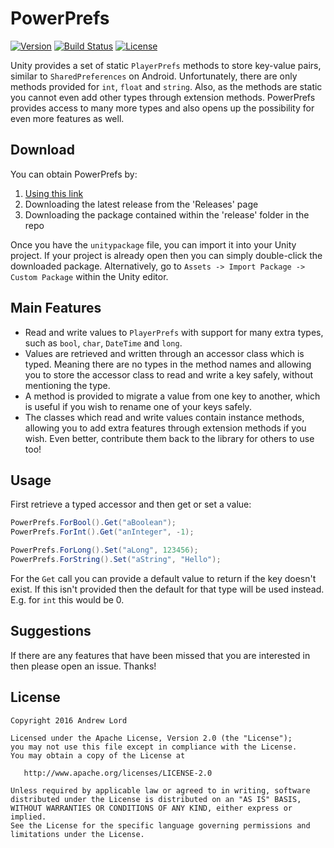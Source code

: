 # PowerPrefs

[![Version](https://img.shields.io/badge/Version-v0.1.0-blue.svg)](https://github.com/andrewlord1990/unity-powerprefs/releases/latest)
[![Build Status](https://travis-ci.org/andrewlord1990/unity-powerprefs.svg?branch=master)](https://travis-ci.org/andrewlord1990/unity-powerprefs)
[![License](https://img.shields.io/badge/license-Apache%202.0-green.svg) ](https://github.com/andrewlord1990/unity-powerprefs/blob/master/LICENSE)

Unity provides a set of static `PlayerPrefs` methods to store key-value pairs, similar to `SharedPreferences` on Android. Unfortunately, there are only methods provided for `int`, `float` and `string`. Also, as the methods are static you cannot even add other types through extension methods. PowerPrefs provides access to many more types and also opens up the possibility for even more features as well.

## Download

You can obtain PowerPrefs by:

1. [Using this link](https://github.com/andrewlord1990/unity-powerprefs/releases/download/v0.1.0/PowerPrefs.0.1.0.unitypackage)
2. Downloading the latest release from the 'Releases' page
3. Downloading the package contained within the 'release' folder in the repo

Once you have the `unitypackage` file, you can import it into your Unity project. If your project is already open then you can simply double-click the downloaded package. Alternatively, go to `Assets -> Import Package -> Custom Package` within the Unity editor.

## Main Features

- Read and write values to `PlayerPrefs` with support for many extra types, such as `bool`, `char`, `DateTime` and `long`.
- Values are retrieved and written through an accessor class which is typed. Meaning there are no types in the method names and allowing you to store the accessor class to read and write a key safely, without mentioning the type.
- A method is provided to migrate a value from one key to another, which is useful if you wish to rename one of your keys safely.
- The classes which read and write values contain instance methods, allowing you to add extra features through extension methods if you wish. Even better, contribute them back to the library for others to use too!

## Usage

First retrieve a typed accessor and then get or set a value:

```c#
PowerPrefs.ForBool().Get("aBoolean");
PowerPrefs.ForInt().Get("anInteger", -1);

PowerPrefs.ForLong().Set("aLong", 123456);
PowerPrefs.ForString().Set("aString", "Hello");
```

For the `Get` call you can provide a default value to return if the key doesn't exist. If this isn't provided then the default for that type will be used instead. E.g. for `int` this would be 0.

## Suggestions

If there are any features that have been missed that you are interested in then please open an issue. Thanks!

## License

    Copyright 2016 Andrew Lord

    Licensed under the Apache License, Version 2.0 (the "License");
    you may not use this file except in compliance with the License.
    You may obtain a copy of the License at

       http://www.apache.org/licenses/LICENSE-2.0

    Unless required by applicable law or agreed to in writing, software
    distributed under the License is distributed on an "AS IS" BASIS,
    WITHOUT WARRANTIES OR CONDITIONS OF ANY KIND, either express or implied.
    See the License for the specific language governing permissions and
    limitations under the License.
